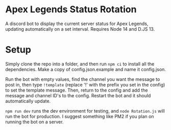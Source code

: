 # Apex Legends Status Rotation

A discord bot to display the current server status for Apex Legends, updating automatically on a set interval. Requires Node 14 and D.JS 13.

# Setup

Simply clone the repo into a folder, and then run `npm ci` to install all the dependencies. Make a copy of config.json.example and name it config.json.

Run the bot with empty values, find the channel you want the message to post in, then type `!template` (replace '!' with the prefix you set in the config) to set the template message. Then, return to the config and add the message and channel ID's to the config. Restart the bot and it should automatically update.

`npm run dev` runs the dev environment for testing, and `node Rotation.js` will run the bot for production. I suggest something like PM2 if you plan on running the bot on a server.
